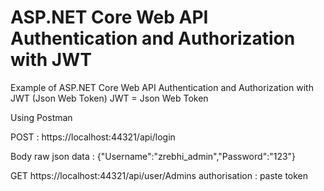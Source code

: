 # ASP.NET Core Web API Authentication and Authorization with JWT

Example of ASP.NET Core Web API Authentication and Authorization with JWT (Json Web Token)
JWT = Json Web Token

Using Postman 

POST : https://localhost:44321/api/login

Body raw json data : {"Username":"zrebhi_admin","Password":"123"}


GET https://localhost:44321/api/user/Admins
authorisation : paste token 
